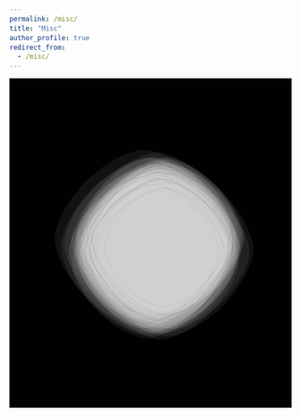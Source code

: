 ```yaml
---
permalink: /misc/
title: "Misc"
author_profile: true
redirect_from: 
  - /misc/
---
```



![alt text](../images/lpball.png "title")
